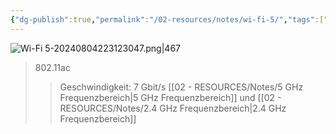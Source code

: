 ```yaml
---
{"dg-publish":true,"permalink":"/02-resources/notes/wi-fi-5/","tags":["netzwerk/wifi"],"noteIcon":"","updated":"2025-09-05T10:12:32.737+02:00"}
---
```


![Wi-Fi 5-20240804223123047.png|467](/img/user/02%20-%20RESOURCES/Files/IMG/Wi-Fi%205-20240804223123047.png)
>802.11ac
>>Geschwindigkeit: 7 Gbit/s
>>[[02 - RESOURCES/Notes/5 GHz Frequenzbereich\|5 GHz Frequenzbereich]] und [[02 - RESOURCES/Notes/2.4 GHz Frequenzbereich\|2.4 GHz Frequenzbereich]]